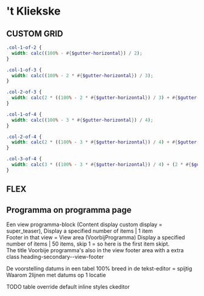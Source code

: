 # 't Kliekske

## CUSTOM GRID 
``` scss
.col-1-of-2 {
  width: calc((100% - #{$gutter-horizontal}) / 2);
}

.col-1-of-3 {
  width: calc((100% - 2 * #{$gutter-horizontal}) / 3);
}

.col-2-of-3 {
  width: calc(2 * ((100% - 2 * #{$gutter-horizontal}) / 3) + #{$gutter-horizontal});
}

.col-1-of-4 {
  width: calc((100% - 3 * #{$gutter-horizontal}) / 4);
}

.col-2-of-4 {
  width: calc(2 * ((100% - 3 * #{$gutter-horizontal}) / 4) + #{$gutter-horizontal}) ;
}

.col-3-of-4 {
  width: calc(3 * ((100% - 3 * #{$gutter-horizontal}) / 4) + (2 * #{$gutter-horizontal}));
}
```


## FLEX


## Programma on programma page
Een view programma-block (Content display custom display = super_teaser), Display a specified number of items | 1 item  
Footer in that view = View area (VoorbijProgramma) Display a specified number of items | 50 items, skip 1 = so here is the
first item skipt.  
The title Voorbije programma's also in the view footer area with a extra class heading-secondary--view-footer

De voorstelling datums in een tabel 100% breed in de tekst-editor = spijtig  
Waarom 2lijnen met datums op 1 locatie



TODO table override default inline styles ckeditor